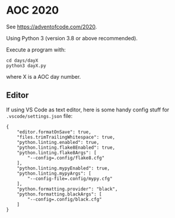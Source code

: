 # AOC 2020

See <https://adventofcode.com/2020>.

Using Python 3 (version 3.8 or above recommended).

Execute a program with:

```
cd days/dayX
python3 dayX.py
```

where X is a AOC day number.

## Editor

If using VS Code as text editor, here is some handy config stuff for `.vscode/settings.json` file:

```
{
    "editor.formatOnSave": true,
    "files.trimTrailingWhitespace": true,
    "python.linting.enabled": true,
    "python.linting.flake8Enabled": true,
    "python.linting.flake8Args": [
        "--config=.config/flake8.cfg"
    ],
    "python.linting.mypyEnabled": true,
    "python.linting.mypyArgs": [
        "--config-file=.config/mypy.cfg"
    ],
    "python.formatting.provider": "black",
    "python.formatting.blackArgs": [
        "--config=.config/black.cfg"
    ]
}
```
